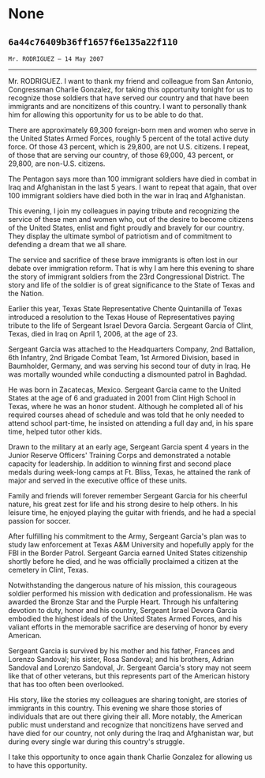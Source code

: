# None
## `6a44c76409b36ff1657f6e135a22f110`
`Mr. RODRIGUEZ — 14 May 2007`

---


Mr. RODRIGUEZ. I want to thank my friend and colleague from San 
Antonio, Congressman Charlie Gonzalez, for taking this opportunity 
tonight for us to recognize those soldiers that have served our country 
and that have been immigrants and are noncitizens of this country. I 
want to personally thank him for allowing this opportunity for us to be 
able to do that.

There are approximately 69,300 foreign-born men and women who serve 
in the United States Armed Forces, roughly 5 percent of the total 
active duty force. Of those 43 percent, which is 29,800, are not U.S. 
citizens. I repeat, of those that are serving our country, of those 
69,000, 43 percent, or 29,800, are non-U.S. citizens.

The Pentagon says more than 100 immigrant soldiers have died in 
combat in Iraq and Afghanistan in the last 5 years. I want to repeat 
that again, that over 100 immigrant soldiers have died both in the war 
in Iraq and Afghanistan.


This evening, I join my colleagues in paying tribute and recognizing 
the service of these men and women who, out of the desire to become 
citizens of the United States, enlist and fight proudly and bravely for 
our country. They display the ultimate symbol of patriotism and of 
commitment to defending a dream that we all share.

The service and sacrifice of these brave immigrants is often lost in 
our debate over immigration reform. That is why I am here this evening 
to share the story of immigrant soldiers from the 23rd Congressional 
District. The story and life of the soldier is of great significance to 
the State of Texas and the Nation.

Earlier this year, Texas State Representative Chente Quintanilla of 
Texas introduced a resolution to the Texas House of Representatives 
paying tribute to the life of Sergeant Israel Devora Garcia. Sergeant 
Garcia of Clint, Texas, died in Iraq on April 1, 2006, at the age of 
23.

Sergeant Garcia was attached to the Headquarters Company, 2nd 
Battalion, 6th Infantry, 2nd Brigade Combat Team, 1st Armored Division, 
based in Baumholder, Germany, and was serving his second tour of duty 
in Iraq. He was mortally wounded while conducting a dismounted patrol 
in Baghdad.

He was born in Zacatecas, Mexico. Sergeant Garcia came to the United 
States at the age of 6 and graduated in 2001 from Clint High School in 
Texas, where he was an honor student. Although he completed all of his 
required courses ahead of schedule and was told that he only needed to 
attend school part-time, he insisted on attending a full day and, in 
his spare time, helped tutor other kids.

Drawn to the military at an early age, Sergeant Garcia spent 4 years 
in the Junior Reserve Officers' Training Corps and demonstrated a 
notable capacity for leadership. In addition to winning first and 
second place medals during week-long camps at Ft. Bliss, Texas, he 
attained the rank of major and served in the executive office of these 
units.

Family and friends will forever remember Sergeant Garcia for his 
cheerful nature, his great zest for life and his strong desire to help 
others. In his leisure time, he enjoyed playing the guitar with 
friends, and he had a special passion for soccer.

After fulfilling his commitment to the Army, Sergeant Garcia's plan 
was to study law enforcement at Texas A&M University and hopefully 
apply for the FBI in the Border Patrol. Sergeant Garcia earned United 
States citizenship shortly before he died, and he was officially 
proclaimed a citizen at the cemetery in Clint, Texas.

Notwithstanding the dangerous nature of his mission, this courageous 
soldier performed his mission with dedication and professionalism. He 
was awarded the Bronze Star and the Purple Heart. Through his 
unfaltering devotion to duty, honor and his country, Sergeant Israel 
Devora Garcia embodied the highest ideals of the United States Armed 
Forces, and his valiant efforts in the memorable sacrifice are 
deserving of honor by every American.

Sergeant Garcia is survived by his mother and his father, Frances and 
Lorenzo Sandoval; his sister, Rosa Sandoval; and his brothers, Adrian 
Sandoval and Lorenzo Sandoval, Jr. Sergeant Garcia's story may not seem 
like that of other veterans, but this represents part of the American 
history that has too often been overlooked.

His story, like the stories my colleagues are sharing tonight, are 
stories of immigrants in this country. This evening we share those 
stories of individuals that are out there giving their all. More 
notably, the American public must understand and recognize that 
noncitizens have served and have died for our country, not only during 
the Iraq and Afghanistan war, but during every single war during this 
country's struggle.

I take this opportunity to once again thank Charlie Gonzalez for 
allowing us to have this opportunity.